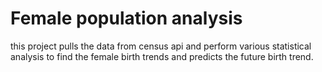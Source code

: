 # Female population analysis
this project pulls the data from census api and perform various statistical analysis to find the female birth trends and predicts the future birth trend.
